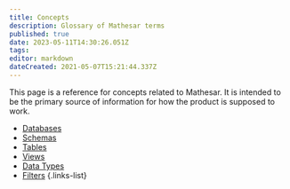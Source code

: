 ```yaml
---
title: Concepts
description: Glossary of Mathesar terms
published: true
date: 2023-05-11T14:30:26.051Z
tags: 
editor: markdown
dateCreated: 2021-05-07T15:21:44.337Z
---
```


This page is a reference for concepts related to Mathesar. It is intended to be the primary source of information for how the product is supposed to work.

- [Databases](/product/concepts/databases)
- [Schemas](/product/concepts/schemas)
- [Tables](/product/concepts/tables)
- [Views](/product/concepts/views)
- [Data Types](/product/concepts/data-types)
- [Filters](/product/concepts/filters)
{.links-list}
